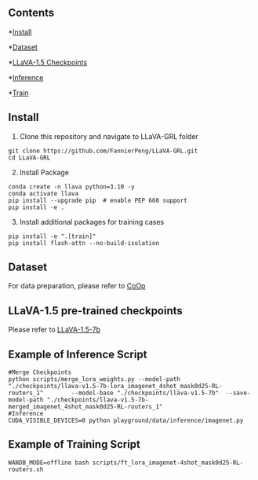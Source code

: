 ## Contents
*[Install](#Install)

*[Dataset](#Dataset)

*[LLaVA-1.5 Checkpoints](#LLaVA-1.5-pre-trained-checkpoints)

*[Inference](#Example-of-Inference-Script)

*[Train](#Example-of-Training-Script)

## Install
1. Clone this repository and navigate to LLaVA-GRL folder
```
git clone https://github.com/FannierPeng/LLaVA-GRL.git
cd LLaVA-GRL
```
2. Install Package
```
conda create -n llava python=3.10 -y
conda activate llava
pip install --upgrade pip  # enable PEP 660 support
pip install -e .
```
3. Install additional packages for training cases
```
pip install -e ".[train]"
pip install flash-attn --no-build-isolation
```
## Dataset
For data preparation, please refer to [CoOp](https://github.com/KaiyangZhou/CoOp/blob/main/DATASETS.md)
## LLaVA-1.5 pre-trained checkpoints
Please refer to [LLaVA-1.5-7b](https://huggingface.co/liuhaotian/llava-v1.5-7b/tree/main)
## Example of Inference Script
```
#Merge Checkpoints
python scripts/merge_lora_weights.py --model-path "./checkpoints/llava-v1.5-7b-lora_imagenet_4shot_mask0d25-RL-routers_1"        --model-base "./checkpoints/llava-v1.5-7b"  --save-model-path "./checkpoints/llava-v1.5-7b-merged_imagenet_4shot_mask0d25-RL-routers_1"
#Inference
CUDA_VISIBLE_DEVICES=0 python playground/data/inference/imagenet.py
```
## Example of Training Script
```
WANDB_MODE=offline bash scripts/ft_lora_imagenet-4shot_mask0d25-RL-routers.sh
```

